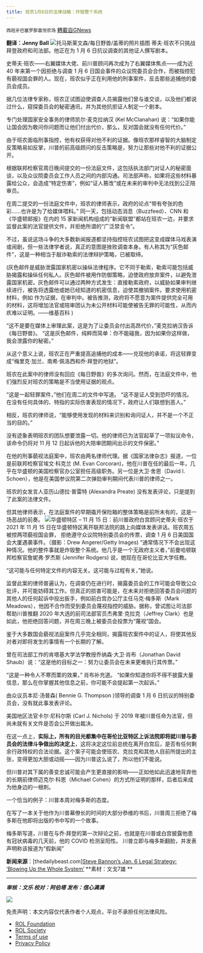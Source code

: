 ```yaml
---
title: 班农1月6日的法律战略：炸毁整个系统
---
```

`西班牙巴塞罗那喜悦农场` [轉載自GNews](https://gnews.org/zh-hans/1715834/)

**翻译：Jenny Ball**
![](https://assets.gnews.org/wp-content/uploads/2021/12/tempsnip26.png)托马斯莱文森/每日野兽/盖蒂的照片插图
蒂夫·班农不只挑战拜登政府和司法部。他正在为 1 月 6 日抗议调查的其他证人撰写剧本。

史蒂夫·班农——右翼媒体大佬、前川普顾问再次成为了右翼媒体焦点——成为近40 年来第一个因拒绝与调查 1 月 6 日国会事件的众议院委员会合作，而被指控犯有藐视国会罪的人。现在，班农似乎正在利用他的刑事案件，反击那些追捕他的委员会成员。

据几位法律专家称，班农正试图迫使调查人员揭露他们曾与谁交谈，以及他们都说过什么，窥探委员会的秘密通讯，并为其他抗拒证人制定一个剧本。

专门处理国家安全事务的律师凯尔·麦克拉纳汉 (Kel McClanahan) 说：“如果你能让国会因为敢问你问题而让他们付出代价，那么，反对国会就没有任何代价。”

由于班农面临刑事指控，他有权获得对他不利的证据。像班农那样睿智的大脑制定反策略易如反掌，川普的前高级顾问的反击策略是，努力让那些对他不利的证据公开。

根据联邦检察官周日晚间提交的一份法庭文件，这包括执法部门对证人的秘密面谈，以及众议院委员会工作人员之间的内部沟通。司法部声称，如果将这些材料暴露给公众，会造成“特定伤害”，例如“证人篡改”或在未来的审判中无法找到公正陪审员。

在周二提交的一份法庭文件中，班农的律师表示，政府的论点“带有夸张的色彩……也许是为了给媒体喂料。” 同一天，包括动态消息（Buzzfeed）、CNN 和《华盛顿邮报》在内的 15 家新闻机构组成的“新闻联盟”都站在班农一边，并要求监督此案的法官提供文件，并拒绝所谓的“广泛禁言令”。

不过，虽说这场斗争的大多数新闻报道都坚持指控班农试图把这变成媒体马戏表演或闹剧，但一些法律学者说，真正的意图是挫败调查本身。有人称其为“灰色邮件”，这是一种相当于敲诈勒索的法律辩护策略，已被取缔。

(灰色邮件是威胁泄露国家机密以操纵法律程序。它不同于勒索，勒索可能包括威胁揭露和操纵任何私人。灰色邮件被用作防御策略，迫使政府放弃案件，以避免泄露国家机密。灰色邮件可以通过两种方式发生：直接勒索政府，以威胁如果审判继续进行，被告将透露他或她已经知道的机密信息，迫使其撤销案件。要求使用机密材料，例如 作为证据，在审判中。被告推测，政府将不愿意为案件提供完全可用的材料，这将增加法官或陪审团认为未公开材料可能使被告无罪的可能性，从而内疚难以证明。——维基百科 )

“这不是要在媒体上审理此案，这是为了让委员会付出高昂代价，”麦克拉纳汉告诉《每日野兽》。 “这是灰色邮件，纯粹而简单：你不能碰我，因为如果你这样做，我会泄露你的秘密。”

从这个意义上说，班农正在严重提高追捕他的成本——兑现他的承诺，将这轻罪变成“梅里克·加兰、南希·佩洛西和乔·拜登的地狱”。

班农在此案中的律师没有回应《每日野兽》的多次询问。然而，在法庭文件中，他们强烈反对班农的策略是不当使用证据的观点。

“这是一起轻罪案件，”他们在周二的文件中写道。 “这不是证人受到恐吓的情况。在没有任何具体的、特指的实际伤害表现的情况下，政府让人们联想到恶人。”

相反，班农的律师说，“能够使用发现的材料来识别和询问证人，并不是一个不正当的目的。”

没有迹象表明班农的团队想要泄露一切。他的律师已为法官起草了一项拟议命令，该命令仍将对 11 月 12 日起诉他的大陪审团期间出示的文件保密。”

在他的刑事藐视法庭案中，班农由两名律师代理。据《国家法律杂志》报道，一位是前联邦检察官埃文·科克兰 (M. Evan Corcoran)，他在川普在任的最后一年，几乎在华盛顿的美国检察官办公室担任高级职务。另一位是大卫·舍恩（David I. Schoen），他是在美国参议院第二次弹劾审判期间代表川普的律师之一。

班农的女发言人亚历山德拉·普雷特 (Alexandra Preate) 没有发表评论，只是提到了此案的法律文件。

但其他律师表示，在法庭案件的早期撬开保险箱的整体策略是前所未有的，这是一场恶战的前奏。
![](https://assets.gnews.org/wp-content/uploads/2021/12/tempsnip27.png)华盛顿特区 – 11 月 15 日：前川普政府白宫顾问史蒂夫·班农于 2021 年 11 月 15 日在华盛顿特区离开联邦法院的路上向媒体发表讲话。班农周五被控两项藐视国会罪， 拒绝遵守众议院特别委员会的传票，调查 1 月 6 日美国国会大厦遇袭事件。（摄影：Drew Angerer/Getty Images)
“通常情况下不会出现这种情况。他的整件事就是炸毁整个系统。他几乎是一个无政府主义者，”前曼哈顿联邦检察官詹妮弗·罗杰斯 (Jennifer Rodgers) 说，她现在在哥伦比亚大学任教。

“这可能与任何特定文件的内容无关。这可能与过程有关，”她说。

监督此案的律师普遍认为，在调查仍在进行时，揭露委员会的工作可能会导致公众批评，并可能妨碍其工作。但真正的损害可能是，在未来对拒绝回答委员会问题的其他人的任何起诉中投出扳手，例如前白宫办公厅主任马克·梅多斯（Mark Meadows），他因不合作而受到委员会蔑视指控的威胁。据称，曾试图让司法部帮助川普推翻 2020 年大选的前司法部官员杰弗里·克拉克（Jeffrey Clark）也是如此，他拒绝回答问题，并在周三晚上被委员会投票为“蔑视”国会。

鉴于大多数国会藐视法庭案件几乎完全相同，揭露班农案件中的证人，将使其他反对者对即将发生的事情有一个长期的了解。

曾在司法部工作的肯塔基大学法学教授乔纳森·大卫·肖布（Jonathan David Shaub）说：“这是他的目标之一：努力让委员会在未来更难执行其传票。”

“这是一种令人不寒而栗的效果，” 肖布补充道。 “如果你知道你将不得不披露大量信息，那么在你掌握其他信息之前，你可能不会提起第一次起诉。”

由众议员本尼·汤普森( Bennie G. Thompson )领导的调查 1 月 6 日抗议的特别委员会，没有就此事发表评论。

美国地区法官卡尔·尼科尔斯 (Carl J. Nichols) 于 2019 年被川普任命为法官，但尚未就有关文件是否会公开做出裁决。

在这一点上，**实际上，所有的目光都集中在哥伦比亚特区上诉法院即将就川普与委员会的法律斗争做出的决定上**，这将决定这位前总统在离开白宫后，是否有任何剩余行政特权的合法论据。这个案子可能会使班农、克拉克和其他人目前所提出的主张，变得更加大胆或动摇——因为川普这么说了，所以他们不能说。

但川普对其下属的善变忠诚可能会产生更直接的影响——正如他如此迅速地背弃他的长期前律师迈克尔·科恩（Michael Cohen）的方式所证明的那样，后者后来成为他身边的一根刺。

一个恰当的例子：川普本周对梅多斯的态度。

在写了一本关于他作为川普幕僚长的时间的大部分恭维的书后，川普周三拒绝了梅多斯在他即将出版的书中写的一个故事。

梅多斯写道，川普在与乔·拜登的第一次辩论之前，也就是在川普或白宫披露他患有冠状病毒的几天前，他的 COVID 检测呈阳性。 川普立即与梅多斯翻脸，并发表声明称该报道为“假新闻”

**新闻来源**：[thedailybeast.com][Steve Bannon’s Jan. 6 Legal Strategy: ‘Blowing Up the Whole System’](https://www.thedailybeast.com/steve-bannons-jan-6-legal-strategy-blowing-up-the-whole-system) **素材：文戈7雄
**

* * *

***审核：文乐
校对：阿伯塔
发布：信心满满***

![](https://assets.gnews.org/wp-content/uploads/2021/12/GNEWS_CH.-1-3.jpeg)

 

免责声明：本文内容仅代表作者个人观点，平台不承担任何法律风险。

- [ROL Foundation](https://rolfoundation.org/)
- [ROL Society](https://rolsociety.org/)
- [Terms of use](https://gnews.org/terms-of-use-3/)
- [Privacy Policy](https://gnews.org/privacy-policy/)
